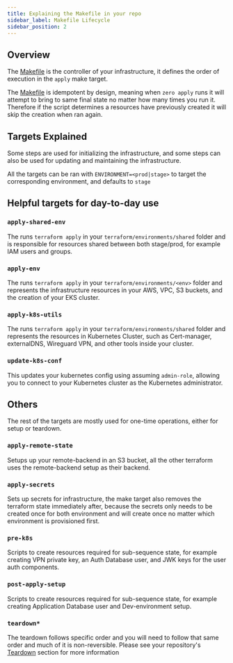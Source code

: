 ```yaml
---
title: Explaining the Makefile in your repo
sidebar_label: Makefile Lifecycle
sidebar_position: 2
---
```


## Overview
The [Makefile] is the controller of your infrastructure, it defines the order of execution in the `apply` make target.

The [Makefile] is idempotent by design, meaning when `zero apply` runs it will attempt to bring to same final state no matter how many times you run it. Therefore if the script determines a resources have previously created it will skip the creation when ran again.

## Targets Explained
Some steps are used for initializing the infrastructure, and some steps can also be used for updating and maintaining the infrastructure.

All the targets can be ran with `ENVIRONMENT=<prod|stage>` to target the corresponding environment, and defaults to `stage`

## Helpful targets for day-to-day use

### `apply-shared-env`
The runs `terraform apply` in your `terraform/environments/shared` folder and is responsible for resources shared between both stage/prod, for example IAM users and groups.
### `apply-env`
The runs `terraform apply` in your `terraform/environments/<env>` folder and  represents the infrastructure resources in your AWS, VPC, S3 buckets, and the creation of your EKS cluster.
### `apply-k8s-utils`
The runs `terraform apply` in your `terraform/environments/shared` folder and  represents the resources in Kubernetes Cluster, such as Cert-manager, externalDNS, Wireguard VPN, and other tools inside your cluster.
### `update-k8s-conf`
This updates your kubernetes config using assuming `admin-role`, allowing you to connect to your Kubernetes cluster as the Kubernetes administrator.

## Others
The rest of the targets are mostly used for one-time operations, either for setup or teardown.

### `apply-remote-state`
Setups up your remote-backend in an S3 bucket, all the other terraform uses the remote-backend setup as their backend.

### `apply-secrets`
Sets up secrets for infrastructure, the make target also removes the terraform state immediately after, because the secrets only needs to be created once for both environment and will create once no matter which environment is provisioned first.

### `pre-k8s`
Scripts to create resources required for sub-sequence state, for example creating VPN private key, an Auth Database user, and JWK keys for the user auth components.

### `post-apply-setup`
Scripts to create resources required for sub-sequence state, for example creating Application Database user and Dev-environment setup.

### `teardown*`
The teardown follows specific order and you will need to follow that same order and much of it is non-reversible. Please see your repository's [Teardown] section for more information


[makefile]: https://github.com/commitdev/zero-aws-eks-stack/blob/main/templates/Makefile
[teardown]: https://github.com/commitdev/zero-aws-eks-stack/tree/main/templates#teardown